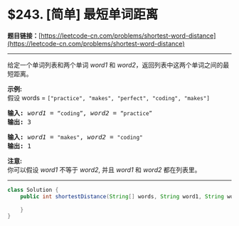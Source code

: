 # $243. [简单] 最短单词距离

**题目链接：**[https://leetcode-cn.com/problems/shortest-word-distance](https://leetcode-cn.com/problems/shortest-word-distance)

---

<div class="content__1Y2H">
 <div class="notranslate">
  <p>给定一个单词列表和两个单词 <em>word1</em> 和 <em>word2</em>，返回列表中这两个单词之间的最短距离。</p> 
  <p><strong>示例:</strong><br> 假设 words = <code>["practice", "makes", "perfect", "coding", "makes"]</code></p> 
  <pre class="language-text"><strong>输入:</strong> <em>word1</em> = <code>“coding”</code>, <em>word2</em> = <code>“practice”</code>
<strong>输出:</strong> 3
</pre> 
  <pre class="language-text"><strong>输入:</strong> <em>word1</em> = <code>"makes"</code>, <em>word2</em> = <code>"coding"</code>
<strong>输出:</strong> 1
</pre> 
  <p><strong>注意:</strong><br> 你可以假设 <em>word1</em> 不等于 <em>word2</em>, 并且 <em>word1</em> 和 <em>word2</em> 都在列表里。</p> 
 </div>
</div>

---

```java
class Solution {
    public int shortestDistance(String[] words, String word1, String word2) {
        
    }
}
```